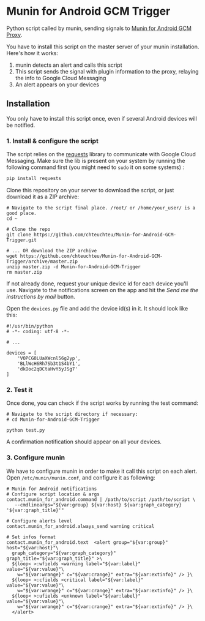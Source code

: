# Munin for Android GCM Trigger
Python script called by munin, sending signals to [Munin for Android GCM Proxy](https://github.com/chteuchteu/Munin-for-Android-GCM-Proxy).

You have to install this script on the master server of your munin installation. Here's how it works:

1. munin detects an alert and calls this script
2. This script sends the signal with plugin information to the proxy, relaying the info to Google Cloud Messaging
3. An alert appears on your devices

## Installation
You only have to install this script once, even if several Android devices will be notified.

### 1. Install & configure the script

The script relies on the [requests](https://github.com/kennethreitz/requests) library to communicate with Google Cloud
Messaging. Make sure the lib is present on your system by running the following command first (you might need to `sudo` it on some systems) : 

```bash
pip install requests
```

Clone this repository on your server to download the script, or just download it as a ZIP archive:
    
    # Navigate to the script final place. /root/ or /home/your_user/ is a good place.
    cd ~
    
    # Clone the repo
    git clone https://github.com/chteuchteu/Munin-for-Android-GCM-Trigger.git
    
    # ... OR download the ZIP archive
    wget https://github.com/chteuchteu/Munin-for-Android-GCM-Trigger/archive/master.zip
    unzip master.zip -d Munin-for-Android-GCM-Trigger
    rm master.zip
    
If not already done, request your unique device id for each device you'll use. Navigate to the notifications screen on
the app and hit the *Send me the instructions by mail* button.

Open the `devices.py` file and add the device id(s) in it. It should look like this:

    #!/usr/bin/python
    # -*- coding: utf-8 -*-
    
    # ...
    
    devices = [
        'VOPCG0LUaXWcnl56g2yp',
        'BLlWcH6Rh7Sb3t1S4bY1',
        'dkOoc2qDCtaHvY5yJSg7'
    ]


### 2. Test it
Once done, you can check if the script works by running the test command:

    # Navigate to the script directory if necessary:
    # cd Munin-for-Android-GCM-Trigger
    
    python test.py

A confirmation notification should appear on all your devices.


### 3. Configure munin
We have to configure munin in order to make it call this script on each alert.
Open `/etc/munin/munin.conf`, and configure it as following:
    
    # Munin for Android notifications
    # Configure script location & args
    contact.munin_for_android.command | /path/to/script /path/to/script \
       --cmdlineargs="${var:group} ${var:host} ${var:graph_category} '${var:graph_title}'"
    
    # Configure alerts level
    contact.munin_for_android.always_send warning critical
    
    # Set infos format
    contact.munin_for_android.text  <alert group="${var:group}" host="${var:host}"\
      graph_category="${var:graph_category}" graph_title="${var:graph_title}" >\
      ${loop< >:wfields <warning label="${var:label}" value="${var:value}"\
        w="${var:wrange}" c="${var:crange}" extra="${var:extinfo}" /> }\
      ${loop< >:cfields <critical label="${var:label}" value="${var:value}"\
        w="${var:wrange}" c="${var:crange}" extra="${var:extinfo}" /> }\
      ${loop< >:ufields <unknown label="${var:label}" value="${var:value}"\
        w="${var:wrange}" c="${var:crange}" extra="${var:extinfo}" /> }\
      </alert>

